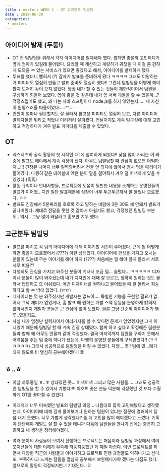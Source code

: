 ```yaml
---
title : nexters WEEK 1 - OT 고군분투 팀빌딩 
date : 2019-06-30
categories:
 - nexters
---
```






## 아이디어 발제 (두둥!)

- OT 전 팀빌딩을 위해서 각자 아이디어를 발제해야 했다. 뭘하면 좋을까 고민하다가 옆에 엄마가 있길래 물어봤다. 요리할 때 계산하고 계량하기 귀찮을 때 이걸 좀 편하게 도와줄 수 있는 서비스가 있으면 좋겠다고 해서, 아이디어를 발제하게 됐다
- 투표를 했더니 뽑혀서 (?) 갑자기 발표를 준비하게 됐다 ㅋㅋㅋㅋ 그래도 이왕하는거 피피티도 열심히 만들고 발표 준비도 열심히 했다!! 그런데 팀빌딩을 어떻게 해야 할지 도저히 감이 오지 않았다. 당장 내가 할 수 있는 것들이 제한적이어서 팀원을 구성하기 힘들어 보였다. 앱이 좋을 것 같은데 내가 앱 서버 개발을 할 수 있을까...? 걱정스럽기도 했고, 왜 나는 자바 스프링이나 node.js를 하지 않았는지..... 내 자신이 원망스러울 따름이었다.....^^....
- 인원이 얼마나 필요할지도 잘 몰라서 참고용 피피티도 열심히 보고, 다른 아이디어 발제자들은 뭐라고 적었나 이리저리 살펴봤다. 전날까지도 계속 팀구성에 대해 고민하고 걱정하다가 겨우 발표 피피티를 제출할 수 있었다.



## OT

- 넥스터즈의 공식 활동의 첫 시작인 OT에 참여하게 되었다!! 낯을 많이 가리는 이 와중에 발표도 해야해서 계속 걱정이 됐다. 아무도 팀빌딩할 때 관심이 없으면 어떡하지...!!! 긴장된 나머지 너무 일찍와버려서 건물 앞 의자에 앉아서 잠시 멍을 때리다가 들어갔다. 다행히 같은 테이블에 앉은 분이 말을 걸어줘서 겨우 덜 어색하게 있을 수 있었다 (흑흑)
- 활동 규칙이나 안내사항들, 프로젝트에 도움이 될만한 내용을 소개하는 운영진들의 발표가 이어졌...지만 일단 발표때문에 심장이 너무 두근두근해서 잘 들었나 모르겠다. ㅋㅋ
- 발표도 긴장해서 5분짜리를 호로록 하고 말하는 바람에 3분 30도 채 안돼서 발표가 끝나버렸다. 제대로 전달을 못한 것 같아서 아쉽기도 했고, 걱정했던 팀빌딩 부분도.. 역시.. 그냥 많이 와달라고 홍보만 겨우 했다.



## 고군분투 팀빌딩

- 발표를 마치고 각 팀의 아이디어에 대해 이야기할 시간이 주어졌다. 근데 뭘 어떻게 하면 좋을지 모르겠어서 (????) 이런 상태였다. 아이디어에 관심을 가지고 오시는 분들이 있는데 무슨 이야기를 해야 하지 (????)  처음에는 뭘 해야 할지 몰라서 서로서로 띠용?? 
- 다행히도 관심을 가지고 와주신 분들이 계셔서 조금 덜... 슬펐다... ㅋㅋㅋㅋㅋ 디자이너 분들이 많이 와주셨는데 내가 디자인에 대해 잘 모르고, 정확히 원하는 것도 몰라서 답답하고 또 아쉬웠다. 어떤 디자이너를 원하냐고 물어봤을 때 잘 몰라서 죄송하다고 할 수 밖에 없었다. (ㅠㅠ)
- 디자이너는 몇 분 와주셨지만 개발자는 없드아.... 특별한 기능을 구현할 필요가 없어서 그닥 재미가 없었거나, 흠 발표 때 원하는 개발 스택 등등을 분명하게 밝히지 않아서인지 개발자 분들은 큰 관심이 없어 보였다. 물론 그냥 단순히 아이디어가 별루..였을지도..
- 사실 내가 엄청난 실력자여서 여러가지를 할 수 있다면 문제가 없었겠지만 그게 아니였기 때문에 팀빌딩 할 때 계속 긴장 상태였다. 함께 하고 싶다고 확정해준 팀원분들과 함께 왜 아무도 안올까 같이 걱정했다. 결국 마지막까지 팀원을 구하지 못해서 어려움을 겪는 팀 중에 하나가 됐는데, 다행히 운영진 분들에게 구제받았다!!  (ㅋㅋㅋㅋㅋㅋ) 그래서 성공적으로 팀빌딩을 마칠 수 있었다. 다행....!!!!! 팀에 민...폐가 되지 않도록 !!! 열심히 공부해야겠다 !!!!! 



## ㅎ..ㅎ

- 이날 하루종일 ㅎ..ㅎ 상태였던 둣... 어색어색 그리고 많은 사람들.... 그래도 성공적인 팀빌딩을 할 수 있어서 기뻤다!!!! 야호!!! 좋은 분들 덕분에 걱정했던 것 보다 수월하게 OT를 끝마칠 수 있었다.

- 이래저래 너무 미숙했던 발표와 팀빌딩 과정... 나름대로 많이 고민해봤다고 생각했는데, 아이디어에 대해 깊게 물어보거나 원하는 팀원이 있냐는 질문에 명쾌하게 답을 내지 못했다. 너무 가볍게 생각했나? 좀 더 고민을 많이 해야겠다고 느꼈다. 기획이 탄탄해야 개발도 잘 할 수 있을 테니까 다음에 팀원들을 만나기 전에는 충분히 고민하고 내 생각을 정리해야겠다.

- 여러 분야의 사람들이 모여서 진행하는 프로젝트는 처음이라 팀빌딩 과정에서 여러 포지션들에 대한 이해가 부족해 허둥지둥했던 게 제일 아쉽다. 이번 프로젝트를 하면서 다양한 직군의 사람들과 이야기하고 프로젝트 진행 과정들도 익혀나가고 싶다. 또, 부족하다고 느끼는 점들을 열심히 공부해서 보완해나가야 겠다는 다짐도 했다. 앞으로의 활동이 걱정되지만..! 기대된다. :D

  